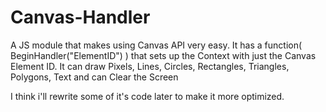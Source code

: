 # Canvas-Handler
A JS module that makes using Canvas API very easy.
It has a function( BeginHandler("ElementID") ) that sets up the Context with just the Canvas Element ID.
It can draw Pixels, Lines, Circles, Rectangles, Triangles, Polygons, Text and can Clear the Screen

I think i'll rewrite some of it's code later to make it more optimized.

